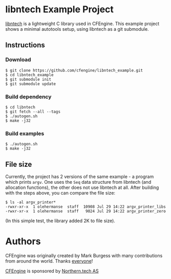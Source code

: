 # libntech Example Project

[libntech](https://github.com/cfengine/libntech/) is a lightweight C library used in CFEngine.
This example project shows a minimal autotools setup, using libntech as a git submodule.

## Instructions

### Download

```
$ git clone https://github.com/cfengine/libntech_example.git
$ cd libntech_example
$ git submodule init
$ git submodule update
```

### Build dependency

```
$ cd libntech
$ git fetch --all --tags
$ ./autogen.sh
$ make -j32
```

### Build examples

```
$ ./autogen.sh
$ make -j32
```

## File size

Currently, the project has 2 versions of the same example - a program which prints `argv`.
One uses the `Seq` data structure from libntech (and allocation functions), the other does not use libntech at all.
After building with the steps above, you can compare the file size:

```
$ ls -al argv_printer*
-rwxr-xr-x  1 olehermanse  staff  10908 Jul 29 14:22 argv_printer_libs
-rwxr-xr-x  1 olehermanse  staff   9024 Jul 29 14:22 argv_printer_zero
```

(In this simple test, the library added 2K to file size).

# Authors

CFEngine was originally created by Mark Burgess with many contributions from around the world.
Thanks [everyone](https://github.com/cfengine/core/blob/master/AUTHORS)!

[CFEngine](https://cfengine.com) is sponsored by [Northern.tech AS](https://northern.tech)
